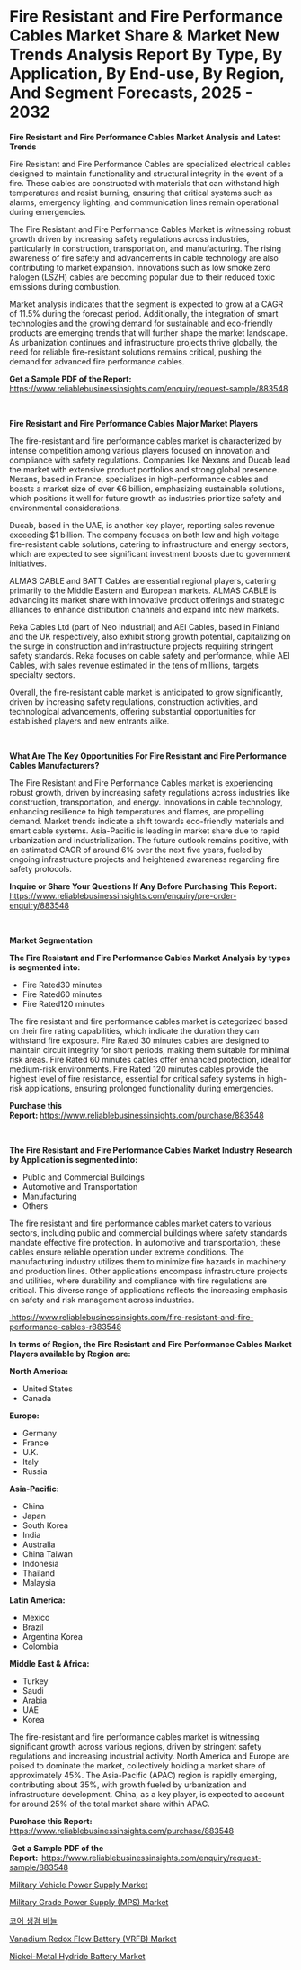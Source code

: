 <p><h1>Fire Resistant and Fire Performance Cables Market Share & Market New Trends Analysis Report By Type, By Application, By End-use, By Region, And Segment Forecasts, 2025 - 2032</h1></p><p><strong>Fire Resistant and Fire Performance Cables Market Analysis and Latest Trends</strong></p>
<p><p>Fire Resistant and Fire Performance Cables are specialized electrical cables designed to maintain functionality and structural integrity in the event of a fire. These cables are constructed with materials that can withstand high temperatures and resist burning, ensuring that critical systems such as alarms, emergency lighting, and communication lines remain operational during emergencies.</p><p>The Fire Resistant and Fire Performance Cables Market is witnessing robust growth driven by increasing safety regulations across industries, particularly in construction, transportation, and manufacturing. The rising awareness of fire safety and advancements in cable technology are also contributing to market expansion. Innovations such as low smoke zero halogen (LSZH) cables are becoming popular due to their reduced toxic emissions during combustion.</p><p>Market analysis indicates that the segment is expected to grow at a CAGR of 11.5% during the forecast period. Additionally, the integration of smart technologies and the growing demand for sustainable and eco-friendly products are emerging trends that will further shape the market landscape. As urbanization continues and infrastructure projects thrive globally, the need for reliable fire-resistant solutions remains critical, pushing the demand for advanced fire performance cables.</p></p>
<p><strong>Get a Sample PDF of the Report:&nbsp;</strong> <a href="https://www.reliablebusinessinsights.com/enquiry/request-sample/883548?utm_campaign=97&utm_medium=2&utm_source=Github&utm_content=ia&utm_term=14022025&utm_id=fire-resistant-and-fire-performance-cables">https://www.reliablebusinessinsights.com/enquiry/request-sample/883548</a></p>
<p>&nbsp;</p>
<p><strong>Fire Resistant and Fire Performance Cables Major Market Players</strong></p>
<p><p>The fire-resistant and fire performance cables market is characterized by intense competition among various players focused on innovation and compliance with safety regulations. Companies like Nexans and Ducab lead the market with extensive product portfolios and strong global presence. Nexans, based in France, specializes in high-performance cables and boasts a market size of over €6 billion, emphasizing sustainable solutions, which positions it well for future growth as industries prioritize safety and environmental considerations.</p><p>Ducab, based in the UAE, is another key player, reporting sales revenue exceeding $1 billion. The company focuses on both low and high voltage fire-resistant cable solutions, catering to infrastructure and energy sectors, which are expected to see significant investment boosts due to government initiatives.</p><p>ALMAS CABLE and BATT Cables are essential regional players, catering primarily to the Middle Eastern and European markets. ALMAS CABLE is advancing its market share with innovative product offerings and strategic alliances to enhance distribution channels and expand into new markets.</p><p>Reka Cables Ltd (part of Neo Industrial) and AEI Cables, based in Finland and the UK respectively, also exhibit strong growth potential, capitalizing on the surge in construction and infrastructure projects requiring stringent safety standards. Reka focuses on cable safety and performance, while AEI Cables, with sales revenue estimated in the tens of millions, targets specialty sectors.</p><p>Overall, the fire-resistant cable market is anticipated to grow significantly, driven by increasing safety regulations, construction activities, and technological advancements, offering substantial opportunities for established players and new entrants alike.</p></p>
<p>&nbsp;</p>
<p><strong>What Are The Key Opportunities For Fire Resistant and Fire Performance Cables Manufacturers?</strong></p>
<p><p>The Fire Resistant and Fire Performance Cables market is experiencing robust growth, driven by increasing safety regulations across industries like construction, transportation, and energy. Innovations in cable technology, enhancing resilience to high temperatures and flames, are propelling demand. Market trends indicate a shift towards eco-friendly materials and smart cable systems. Asia-Pacific is leading in market share due to rapid urbanization and industrialization. The future outlook remains positive, with an estimated CAGR of around 6% over the next five years, fueled by ongoing infrastructure projects and heightened awareness regarding fire safety protocols.</p></p>
<p><strong>Inquire or Share Your Questions If Any Before Purchasing This Report:</strong> <a href="https://www.reliablebusinessinsights.com/enquiry/pre-order-enquiry/883548?utm_campaign=97&utm_medium=2&utm_source=Github&utm_content=ia&utm_term=14022025&utm_id=fire-resistant-and-fire-performance-cables">https://www.reliablebusinessinsights.com/enquiry/pre-order-enquiry/883548</a></p>
<p>&nbsp;</p>
<p><strong>Market Segmentation</strong></p>
<p><strong>The Fire Resistant and Fire Performance Cables Market Analysis by types is segmented into:</strong></p>
<p><ul><li>Fire Rated30 minutes</li><li>Fire Rated60 minutes</li><li>Fire Rated120 minutes</li></ul></p>
<p><p>The fire resistant and fire performance cables market is categorized based on their fire rating capabilities, which indicate the duration they can withstand fire exposure. Fire Rated 30 minutes cables are designed to maintain circuit integrity for short periods, making them suitable for minimal risk areas. Fire Rated 60 minutes cables offer enhanced protection, ideal for medium-risk environments. Fire Rated 120 minutes cables provide the highest level of fire resistance, essential for critical safety systems in high-risk applications, ensuring prolonged functionality during emergencies.</p></p>
<p><strong>Purchase this Report:&nbsp;</strong><a href="https://www.reliablebusinessinsights.com/purchase/883548?utm_campaign=97&utm_medium=2&utm_source=Github&utm_content=ia&utm_term=14022025&utm_id=fire-resistant-and-fire-performance-cables">https://www.reliablebusinessinsights.com/purchase/883548</a></p>
<p>&nbsp;</p>
<p><strong>The Fire Resistant and Fire Performance Cables Market Industry Research by Application is segmented into:</strong></p>
<p><ul><li>Public and Commercial Buildings</li><li>Automotive and Transportation</li><li>Manufacturing</li><li>Others</li></ul></p>
<p><p>The fire resistant and fire performance cables market caters to various sectors, including public and commercial buildings where safety standards mandate effective fire protection. In automotive and transportation, these cables ensure reliable operation under extreme conditions. The manufacturing industry utilizes them to minimize fire hazards in machinery and production lines. Other applications encompass infrastructure projects and utilities, where durability and compliance with fire regulations are critical. This diverse range of applications reflects the increasing emphasis on safety and risk management across industries.</p></p>
<p><a href="https://www.reliablebusinessinsights.com/fire-resistant-and-fire-performance-cables-r883548?utm_campaign=97&utm_medium=2&utm_source=Github&utm_content=ia&utm_term=14022025&utm_id=fire-resistant-and-fire-performance-cables">&nbsp;https://www.reliablebusinessinsights.com/fire-resistant-and-fire-performance-cables-r883548</a></p>
<p><strong>In terms of Region, the Fire Resistant and Fire Performance Cables Market Players available by Region are:</strong></p>
<p>
    <p> <strong> North America: </strong>
        <ul>
            <li>United States</li>
            <li>Canada</li>
        </ul>
        </p> 
    <p> <strong> Europe: </strong>
        <ul>
            <li>Germany</li>
            <li>France</li>
            <li>U.K.</li>
            <li>Italy</li>
            <li>Russia</li>
        </ul>
        </p> 
    <p> <strong> Asia-Pacific: </strong>
        <ul>
            <li>China</li>
            <li>Japan</li>
            <li>South Korea</li>
            <li>India</li>
            <li>Australia</li>
            <li>China Taiwan</li>
            <li>Indonesia</li>
            <li>Thailand</li>
            <li>Malaysia</li>
        </ul>
        </p> 
    <p> <strong> Latin America: </strong>
        <ul>
            <li>Mexico</li>
            <li>Brazil</li>
            <li>Argentina Korea</li>
            <li>Colombia</li>
        </ul>
        </p> 
    <p> <strong> Middle East & Africa: </strong>
        <ul>
            <li>Turkey</li>
            <li>Saudi</li>
            <li>Arabia</li>
            <li>UAE</li>
            <li>Korea</li>
        </ul>
    </p>
    </p>
<p><p>The fire-resistant and fire performance cables market is witnessing significant growth across various regions, driven by stringent safety regulations and increasing industrial activity. North America and Europe are poised to dominate the market, collectively holding a market share of approximately 45%. The Asia-Pacific (APAC) region is rapidly emerging, contributing about 35%, with growth fueled by urbanization and infrastructure development. China, as a key player, is expected to account for around 25% of the total market share within APAC.</p></p>
<p><strong>Purchase this Report: </strong><a href="https://www.reliablebusinessinsights.com/purchase/883548?utm_campaign=97&utm_medium=2&utm_source=Github&utm_content=ia&utm_term=14022025&utm_id=fire-resistant-and-fire-performance-cables">https://www.reliablebusinessinsights.com/purchase/883548</a></p>
<p>&nbsp;<strong>Get a Sample PDF of the Report:&nbsp;&nbsp;</strong><a href="https://www.reliablebusinessinsights.com/enquiry/request-sample/883548?utm_campaign=97&utm_medium=2&utm_source=Github&utm_content=ia&utm_term=14022025&utm_id=fire-resistant-and-fire-performance-cables">https://www.reliablebusinessinsights.com/enquiry/request-sample/883548</a></p>
<p><strong></strong></p>
<p><p><a href="https://github.com/cornuznwazue/Market-Research-Report-List-1/blob/main/military-vehicle-power-supply-market.md?utm_campaign=97&utm_medium=2&utm_source=Github&utm_content=ia&utm_term=14022025&utm_id=fire-resistant-and-fire-performance-cables">Military Vehicle Power Supply Market</a></p><p><a href="https://github.com/mupumafrhad/Market-Research-Report-List-1/blob/main/military-grade-power-supply-mps-market.md?utm_campaign=97&utm_medium=2&utm_source=Github&utm_content=ia&utm_term=14022025&utm_id=fire-resistant-and-fire-performance-cables">Military Grade Power Supply (MPS) Market</a></p><p><a href="https://github.com/sougarounis/Market-Research-Report-List-7/blob/main/181802136953.md?utm_campaign=97&utm_medium=2&utm_source=Github&utm_content=ia&utm_term=14022025&utm_id=fire-resistant-and-fire-performance-cables">코어 생검 바늘</a></p><p><a href="https://github.com/perezmichael28/Market-Research-Report-List-1/blob/main/vanadium-redox-flow-battery-vrfb-market.md?utm_campaign=97&utm_medium=2&utm_source=Github&utm_content=ia&utm_term=14022025&utm_id=fire-resistant-and-fire-performance-cables">Vanadium Redox Flow Battery (VRFB) Market</a></p><p><a href="https://github.com/darusesrak/Market-Research-Report-List-1/blob/main/nickel-metal-hydride-battery-market.md?utm_campaign=97&utm_medium=2&utm_source=Github&utm_content=ia&utm_term=14022025&utm_id=fire-resistant-and-fire-performance-cables">Nickel-Metal Hydride Battery Market</a></p></p>